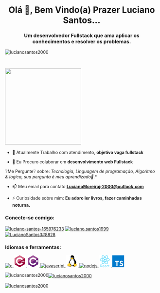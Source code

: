 <h1 align="center">Olá 👋, Bem Vindo(a) Prazer Luciano Santos...</h1>
<h3 align="center">Um desenvolvedor Fullstack que ama aplicar os conhecimentos e resolver os problemas.</h3 >

<p align="left"> <img src="https://komarev.com/ghpvc/?username=lucianosantos2000&label=Profile%20views&color=0e75b6&style=flat" alt="lucianosantos2000" /> </p>

<p align="left"> <a href="https://twitter.com/" target="blank"><img src="https://img.shields.io/twitter/follow/?logo=twitter&style= for-the-badge" alt="" /></a> </p>

<img src="https://i.ibb.co/KcntSyn/1651282996100.png" width="250" height="250">

- 🔭 Atualmente Trabalho com atendimento, **objetivo vaga fullstack**

- 👯 Eu Procuro colaborar em **desenvolvimento web Fullstack**

❔Me Pergunte❔ sobre: *Tecnologia, Linguagem de programação, Algoritmo & logica, sua pergunta é meu aprendizado👋.**

- 📫 Meu email para contato **LucianoMoreirajr2000@outlook.com**

- ⚡ Curiosidade sobre mim: **Eu adoro ler livros, fazer caminhadas noturna.**

<h3 align= "left">Conecte-se comigo:</h3>
<a href="https://linkedin.com/in/luciano-santos-165976233" target="blank"><img align="center" src="https://img.shields.io/badge/LinkedIn-0077B5?style=for-the-badge&logo=linkedin&logoColor=white" alt="luciano-santos-165976233" height="30" width="90" /></a>
<a href="https://instagram.com/luciano.santos1999" target="blank"><img align="center" src="https://img.shields.io/badge/Instagram-E4405F?style=for-the-badge&logo=instagram&logoColor=white" alt="luciano.santos1999" height="30" width="90" /></a>
<a href="https://discord.gg/LucianoSantos3#8828" target="blank"><img align="center" src="https://img.shields.io/badge/Discord-7289DA?style=for-the-badge&logo=discord&logoColor=white" alt="LucianoSantos3#8828" height="30" width="90" /></a>
</p>

<h3 align="left ">Idiomas e ferramentas:</h3>
<p align="left"> <a href="https://www.cprogramming.com/" target="_blank" rel="noreferrer"> <img src="https://img.shields.io/badge/C-00599C?style=for-the-badge&logo=c&logoColor=white" alt="c" width="40" height="40"/> </a> <a href="https://www.w3schools. com/cpp/" target="_blank" rel="noreferrer"> <img src="https://raw.githubusercontent.com/devicons/devicon/master/icons/cplusplus/cplusplus-original.svg" alt=" cplusplus" width="40" height="40"/> </a> <a href="https://www.w3schools.com/cs/" target="_blank" rel="noreferrer"> <img src ="https://raw.githubusercontent.com/devicons/devicon/master/icons/csharp/csharp-original.svg" alt="csharp" width="40" height="40"/> </a> <a href ="https://developer.mozilla.org/en-US/docs/Web/JavaScript" target="_blank" rel="noreferrer"> <img src="https://img.shields.io/badge/JavaScript-323330?style=for-the-badge&logo=javascript&logoColor=F7DF1E" alt="javascript" width="90" height="30"/> </a> <a href="https://www.linux.org/ " target="_blank" rel="noreferrer"> <img src="https://raw.githubusercontent.com/devicons/devicon/master/icons/linux/linux-original.svg" alt="linux" width= "40"height="40"/> </a> <a href="https://nodejs.org" target="_blank" rel="noreferrer"> <img src="https://img.shields.io/badge/Node.js-43853D?style=for-the-badge&logo=node.js&logoColor=white" alt="nodejs" width="90" height="30"/> </a> <a href="https://reactjs. org/" target="_blank" rel="noreferrer"> <img src="https://raw.githubusercontent.com/devicons/devicon/master/icons/react/react-original-wordmark.svg" alt=" react" width="40" height="40"/> </a> <a href="https://www.typescriptlang.org/" target="_blank" rel="noreferrer"><img src="https://raw.githubusercontent.com/devicons/devicon/master/icons/typescript/typescript-original.svg" alt="typescript" width="40" height="40"/> </ a> </p>

<p><img align="left" src="https://github-readme-stats.vercel.app/api/top-langs?username=lucianosantos2000&show_icons=true&locale=en&layout=compact" alt="lucianosantos2000" /> </p>

<p> <img align="center" src="https://github-readme-stats.vercel.app/api?username=lucianosantos2000&show_icons=true&locale=en" alt="lucianosantos2000" /> </p>

<p><img align="center" src="https://github-readme-streak-stats.herokuapp.com/?user=lucianosantos2000&" alt="lucianosantos2000" /></p>
